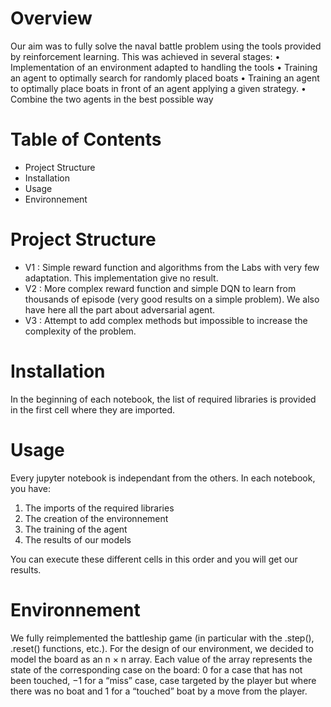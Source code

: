 # Overview

Our aim was to fully solve the naval battle problem using the tools provided by reinforcement learning. This was achieved in several stages:
• Implementation of an environment adapted to handling the tools
• Training an agent to optimally search for randomly placed boats
• Training an agent to optimally place boats in front of an agent applying a given strategy.
• Combine the two agents in the best possible way

# Table of Contents

- Project Structure
- Installation
- Usage
- Environnement

# Project Structure

- V1 : Simple reward function and algorithms from the Labs with very few adaptation. This implementation give no result.
- V2 : More complex reward function and simple DQN to learn from thousands of episode (very good results on a simple problem). We also have here all the part about adversarial agent.
- V3 : Attempt to add complex methods but impossible to increase the complexity of the problem.

# Installation

In the beginning of each notebook, the list of required libraries is provided in the first cell where they are imported.

# Usage

Every jupyter notebook is independant from the others. In each notebook, you have:

1) The imports of the required libraries
2) The creation of the environnement
3) The training of the agent
4) The results of our models

You can execute these different cells in this order and you will get our results.

# Environnement

We fully reimplemented the battleship game (in particular with the .step(), .reset() functions, etc.). For the design of our environment, we decided to model the board as an n × n array. Each value of the array represents the state of the corresponding case on the board: 0 for a case that has not been touched, −1 for a “miss” case, case targeted by the player but where there was no boat and 1 for a “touched” boat by a move from the player.

